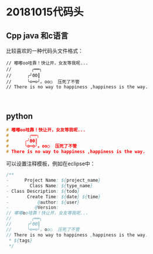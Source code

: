 # 20181015代码头

## Cpp java 和c语言

比较喜欢的一种代码头文件格式：

```shell
// 嘟嘟oο哇靠！快让开，女友等我呢...
//　　　　 ╭══╮ 
//　　　 ╭╯ΘΘ║ 
//　　　 ╰⊙═⊙╯。oо○  压死了不管 
// There is no way to happiness ,happiness is the way.

```

<br>

## python

```cpp
# 嘟嘟oο哇靠！快让开，女友等我呢...
#　　　　 ╭══╮ 
#　　　 ╭╯ΘΘ║ 
#　　　 ╰⊙═⊙╯。oо○  压死了不管 
# There is no way to happiness ,happiness is the way.

```



可以设置注释模板，例如在eclipse中：

```java
/**
- 	   Project Name: ${project_name}
-   	 Class Name: ${type_name}
- Class Description: ${todo}
-       Create Time: ${date} ${time}
-           @author: ${user}
-          @Version:
// 嘟嘟oο哇靠！快让开，女友等我呢...
//　　　　 ╭══╮ 
//　　　 ╭╯ΘΘ║ 
//　　　 ╰⊙═⊙╯。oо○  压死了不管 
// There is no way to happiness ,happiness is the way.
 * ${tags}
 */
```

